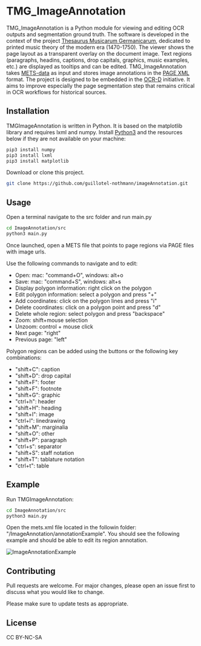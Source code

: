# TMG_ImageAnnotation

TMG_ImageAnnotation is a Python module for viewing and editing OCR outputs and segmentation ground truth. The software is developed in the context of the project [Thesaurus Musicarum Germanicarum](http://tmg.huma-num.fr/), dedicated to  printed music theory of the modern era (1470-1750). The viewer shows the page layout as a transparent overlay on the document image. Text regions  (paragraphs, headins, captions, drop capitals, graphics, music examples, etc.) are displayed as tooltips and can be edited.
TMG_ImageAnnotation takes [METS-data](http://www.loc.gov/standards/mets/) as input and stores image annotations in the [PAGE XML](https://github.com/PRImA-Research-Lab/PAGE-XML/wiki) format. The project is designed to be embedded in the [OCR-D](https://ocr-d.de/) initiative. It aims to improve especially the page segmentation step that remains critical in OCR workflows for historical sources.


## Installation

TMGImageAnnotation is written in Python. It is based on the matplotlib library and requires lxml and numpy. Install [Python3](https://www.python.org/downloads/release/python-377/) and the resources below if they are not available on your machine:

```bash
pip3 install numpy
pip3 install lxml
pip3 install matplotlib
```
Download or clone this project.

```bash
git clone https://github.com/guillotel-nothmann/imageAnnotation.git
```

## Usage

Open a terminal navigate to the src folder and run main.py
```bash
cd ImageAnnotation/src 
python3 main.py
```

Once launched, open a METS file that points to page regions via PAGE files with image urls. 

Use the following commands to navigate and to edit:
* Open: mac: "command+O", windows: alt+o
* Save: mac: "command+S", windows: alt+s
* Display polygon information: right click on the polygon 
* Edit polygon information: select a polygon and press "+" 
* Add coordinates: click on the polygon lines and press "i"
* Delete coordinates: click on a polygon point and press "d"
* Delete whole region: select polygon and press "backspace"
* Zoom: shift+mouse selection
* Unzoom: control + mouse click
* Next page: "right"
* Previous page: "left"




Polygon regions can be added using the buttons or the following key combinations: 
* "shift+C": caption
* "shift+D": drop capital
* "shift+F": footer
* "shift+F": footnote
* "shift+G": graphic
* "ctrl+h": header
* "shift+H": heading
* "shift+I": image
* "ctrl+l": linedrawing
* "shift+M": marginalia
* "shift+O": other
* "shift+P": paragraph
* "ctrl+s": separator
* "shift+S": staff notation
* "shift+T": tablature notation
* "ctrl+t": table




## Example
Run TMGImageAnnotation:


```bash
cd ImageAnnotation/src 
python3 main.py
```
Open the mets.xml file located in the followin folder: "/ImageAnnotation/annotationExample".
You should see the following example and should be able to edit its region annotation.

![ImageAnnotationExample](https://github.com/guillotel-nothmann/imageAnnotation/blob/master/ImageAnnotation/annotationExample/annotationExemple.png?raw=true)
          

## Contributing
Pull requests are welcome. For major changes, please open an issue first to discuss what you would like to change.

Please make sure to update tests as appropriate. 
## License
CC BY-NC-SA 
